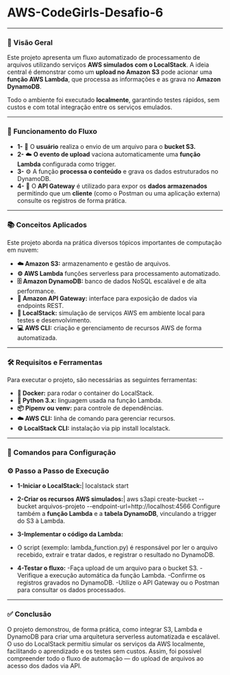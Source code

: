 # AWS-CodeGirls-Desafio-6


---
### 🚀 Visão Geral

Este projeto apresenta um fluxo automatizado de processamento de arquivos utilizando serviços **AWS simulados com o LocalStack**.
A ideia central é demonstrar como um **upload no Amazon S3** pode acionar uma **função AWS Lambda**, que processa as informações e as grava no **Amazon DynamoDB**.

Todo o ambiente foi executado **localmente**, garantindo testes rápidos, sem custos e com total integração entre os serviços emulados.

---

### 🧩 Funcionamento do Fluxo

- **1-** 👤 O **usuário**  realiza o envio de um arquivo para o **bucket S3.**
- **2-** ☁️ **O evento de upload** vaciona automaticamente uma **função Lambda** configurada como trigger.
- **3-** ⚙️ A função **processa o conteúdo** e grava os dados estruturados no DynamoDB.
- **4-** 🔗 O **API Gateway** é utilizado para expor os **dados armazenados** permitindo que um **cliente** (como o Postman ou uma aplicação externa) consulte os registros de forma prática.

---

### 📚 Conceitos Aplicados

 
Este projeto aborda na prática diversos tópicos importantes de computação em nuvem:

- **☁️ Amazon S3:** armazenamento e gestão de arquivos.
- **⚙️ AWS Lambda** funções serverless para processamento automatizado.
- **🗄️ Amazon DynamoDB:** banco de dados NoSQL escalável e de alta performance.
- **🔗 Amazon API Gateway:** interface para exposição de dados via endpoints REST.
- **🧩 LocalStack:** simulação de serviços AWS em ambiente local para testes e desenvolvimento.
- **💻 AWS CLI:** criação e gerenciamento de recursos AWS de forma automatizada.

---


### 🛠️ Requisitos e Ferramentas

Para executar o projeto, são necessárias as seguintes ferramentas:

- **🐳 Docker:** para rodar o container do LocalStack.
- **🐍 Python 3.x:** linguagem usada na função Lambda.
- **📦 Pipenv ou venv:** para controle de dependências.
- **☁️ AWS CLI:** linha de comando para gerenciar recursos.
- **⚙️ LocalStack CLI:** instalação via pip install localstack.   

---



### 🧰 Comandos para Configuração

### ⚙️ Passo a Passo de Execução

- **1-Iniciar o LocalStack:**|
localstack start


- **2-Criar os recursos AWS simulados:**|
  aws s3api create-bucket --bucket arquivos-projeto --endpoint-url=http://localhost:4566
  Configure também a **função Lambda** e a **tabela DynamoDB**, vinculando a trigger do S3 à Lambda.


- **3-Implementar o código da Lambda:**
- O script (exemplo: lambda_function.py) é responsável por ler o arquivo recebido, extrair e tratar dados, e registrar o resultado no DynamoDB.

- **4-Testar o fluxo:**
-Faça upload de um arquivo para o bucket S3.
-Verifique a execução automática da função Lambda.
-Confirme os registros gravados no DynamoDB.
-Utilize o API Gateway ou o Postman para consultar os dados processados.


---

### ✅ Conclusão ###

O projeto demonstrou, de forma prática, como integrar S3, Lambda e DynamoDB para criar uma arquitetura serverless automatizada e escalável.
O uso do LocalStack permitiu simular os serviços da AWS localmente, facilitando o aprendizado e os testes sem custos.
Assim, foi possível compreender todo o fluxo de automação — do upload de arquivos ao acesso dos dados via API.

